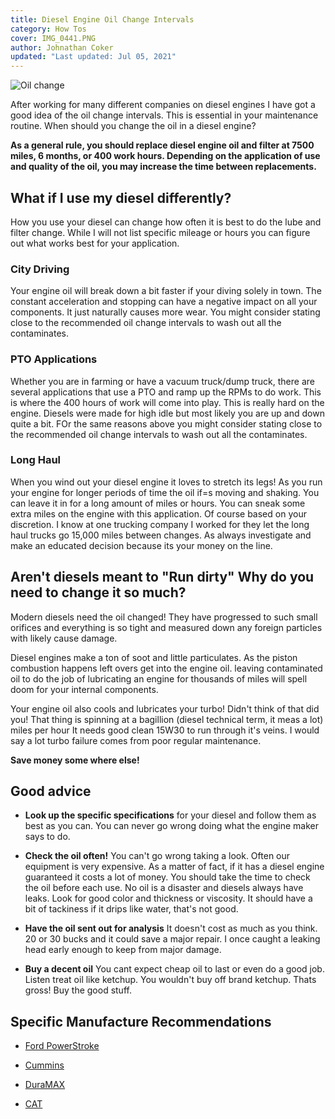 ```yaml
---
title: Diesel Engine Oil Change Intervals
category: How Tos
cover: IMG_0441.PNG
author: Johnathan Coker
updated: "Last updated: Jul 05, 2021"
---
```


![Oil change](IMG_0441.PNG)

After working for many different companies on diesel engines I have got a good idea of the oil change intervals. This is essential in your maintenance routine. When should you change the oil in a diesel engine?

**As a general rule, you should replace diesel engine oil and filter at 7500 miles, 6 months, or 400 work hours. Depending on the application of use and quality of the oil, you may increase the time between replacements.**

## What if I use my diesel differently?

How you use your diesel can change how often it is best to do the lube and filter change. While I will not list specific mileage or hours you can figure out what works best for your application.

### City Driving

Your engine oil will break down a bit faster if your diving solely in town. The constant acceleration and stopping can have a negative impact on all your components. It just naturally causes more wear. You might consider stating close to the recommended oil change intervals to wash out all the contaminates.

### PTO Applications

Whether you are in farming or have a vacuum truck/dump truck, there are several applications that use a PTO and ramp up the RPMs to do work. This is where the 400 hours of work will come into play. This is really hard on the engine. Diesels were made for high idle but most likely you are up and down quite a bit. FOr the same reasons above you might consider stating close to the recommended oil change intervals to wash out all the contaminates.

### Long Haul

When you wind out your diesel engine it loves to stretch its legs! As you run your engine for longer periods of time the oil if=s moving and shaking. You can leave it in for a long amount of miles or hours. You can sneak some extra miles on the engine with this application. Of course based on your discretion. I know at one trucking company I worked for they let the long haul trucks go 15,000 miles between changes. As always investigate and make an educated decision because its your money on the line.

## Aren't diesels meant to "Run dirty" Why do you need to change it so much?

Modern diesels need the oil changed! They have progressed to such small orifices and everything is so tight and measured down any foreign particles with likely cause damage.

Diesel engines make a ton of soot and little particulates. As the piston combustion happens left overs get into the engine oil. leaving contaminated oil to do the job of lubricating an engine for thousands of miles will spell doom for your internal components.

Your engine oil also cools and lubricates your turbo! Didn't think of that did you! That thing is spinning at a bagillion (diesel technical term, it meas a lot) miles per hour It needs good clean 15W30 to run through it's veins. I would say a lot turbo failure comes from poor regular maintenance.

**Save money some where else!**

## Good advice

- **Look up the specific specifications** for your diesel and follow them as best as you can. You can never go wrong doing what the engine maker says to do.

- **Check the oil often!** You can't go wrong taking a look. Often our equipment is very expensive. As a matter of fact, if it has a diesel engine guaranteed it costs a lot of money. You should take the time to check the oil before each use. No oil is a disaster and diesels always have leaks. Look for good color and thickness or viscosity. It should have a bit of tackiness if it drips like water, that's not good.

- **Have the oil sent out for analysis** It doesn't cost as much as you think. 20 or 30 bucks and it could save a major repair. I once caught a leaking head early enough to keep from major damage.

- **Buy a decent oil** You cant expect cheap oil to last or even do a good job. Listen treat oil like ketchup. You wouldn't buy off brand ketchup. Thats gross! Buy the good stuff.

## Specific Manufacture Recommendations

- [Ford PowerStroke](https://www.powerstrokediesel.com/index/305)

- [Cummins](https://www.cummins.com/news/releases/2017/02/27/together-cummins-and-valvoline-premium-blue-extend-oil-drain-intervals)

- [DuraMAX](https://duramax.com/oil-warranty/frequently-asked-questions/#:~:text=If%20your%20vehicle's%20manufacturer%20recommends,miles%2C%20whichever%20occurs%20first)

- [CAT](https://caterpillar.scene7.com/is/content/Caterpillar/C10604635)

